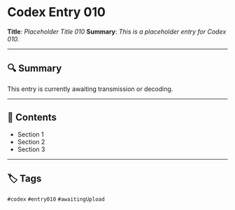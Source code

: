 # Codex Entry 010

**Title**: *Placeholder Title 010*
**Summary**: _This is a placeholder entry for Codex 010._

---

## 🔍 Summary

This entry is currently awaiting transmission or decoding.

---

## 🧠 Contents

- Section 1
- Section 2
- Section 3

---

## 🏷️ Tags

`#codex` `#entry010` `#awaitingUpload`
